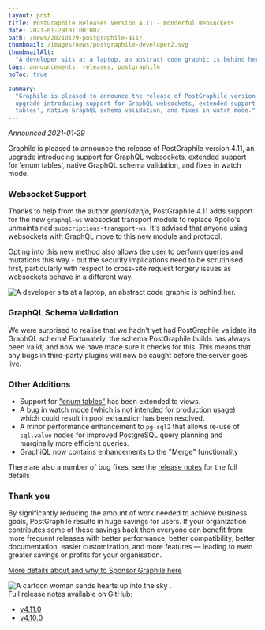 ```yaml
---
layout: post
title: PostGraphile Releases Version 4.11 - Wonderful Websockets
date: 2021-01-29T01:00:00Z
path: /news/20210129-postgraphile-411/
thumbnail: /images/news/postgraphile-developer2.svg
thumbnailAlt:
  "A developer sits at a laptop, an abstract code graphic is behind her."
tags: announcements, releases, postgraphile
noToc: true

summary:
  "Graphile is pleased to announce the release of PostGraphile version 4.11, an
  upgrade introducing support for GraphQL websockets, extended support for 'enum
  tables', native GraphQL schema validation, and fixes in watch mode."
---
```


_Announced 2021-01-29_

<p class='intro'>
Graphile is pleased to announce the release of PostGraphile version 4.11, an upgrade introducing support for GraphQL websockets, extended support for 'enum tables', native GraphQL schema validation, and fixes in watch mode.
</p>

### Websocket Support

Thanks to help from the author _@enisdenjo_, PostGraphile 4.11 adds support for
the new `graphql-ws` websocket transport module to replace Apollo's unmaintained
`subscriptions-transport-ws`. It's advised that anyone using websockets with
GraphQL move to this new module and protocol.

Opting into this new method also allows the user to perform queries and
mutations this way - but the security implications need to be scrutinised first,
particularly with respect to cross-site request forgery issues as websockets
behave in a different way.

<div class="flex flex-wrap justify-around">
<img alt="A developer sits at a laptop, an abstract code graphic is behind her." src="/images/news/postgraphile-developer2.svg" style="max-height: 300px" />
</div>

### GraphQL Schema Validation

We were surprised to realise that we hadn't yet had PostGraphile validate its
GraphQL schema! Fortunately, the schema PostGraphile builds has always been
valid, and now we have made sure it checks for this. This means that any bugs in
third-party plugins will now be caught before the server goes live.

### Other Additions

- Support for
  ["enum tables"](https://www.graphile.org/postgraphile/enums/#with-enum-tables)
  has been extended to views.
- A bug in watch mode (which is not intended for production usage) which could
  result in pool exhaustion has been resolved.
- A minor performance enhancement to `pg-sql2` that allows re-use of `sql.value`
  nodes for improved PostgreSQL query planning and marginally more efficient
  queries.
- GraphiQL now contains enhancements to the "Merge" functionality

There are also a number of bug fixes, see the
[release notes](https://github.com/graphile/postgraphile/releases/tag/v4.11.0)
for the full details

### Thank you

By significantly reducing the amount of work needed to achieve business goals,
PostGraphile results in huge savings for users. If your organization contributes
some of these savings back then everyone can benefit from more frequent releases
with better performance, better compatibility, better documentation, easier
customization, and more features — leading to even greater savings or profits
for your organisation.

[More details about and why to Sponsor Graphile here](/sponsor/)

<div class="flex flex-wrap justify-around">
<img alt="A cartoon woman sends hearts up into the sky ." src="/images/undraw/undraw_super_thank_you_small.png" style="max-height: 300px" />
</div>
Full release notes available on GitHub:

- [v4.11.0](https://github.com/graphile/postgraphile/releases/tag/v4.11.0)
- [v4.10.0](https://github.com/graphile/postgraphile/releases/tag/v4.10.0)
